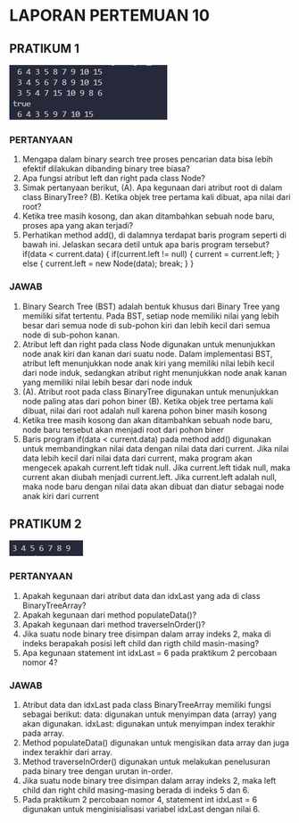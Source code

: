 # LAPORAN PERTEMUAN 10

## PRATIKUM 1

![Alt text](image.png)

### PERTANYAAN
1. Mengapa dalam binary search tree proses pencarian data bisa lebih efektif dilakukan dibanding binary tree biasa?
2. Apa fungsi atribut left dan right pada class Node?
3. Simak pertanyaan berikut,
(A). Apa kegunaan dari atribut root di dalam class BinaryTree?
(B). Ketika objek tree pertama kali dibuat, apa nilai dari root?
4. Ketika tree masih kosong, dan akan ditambahkan sebuah node baru, proses apa yang akan terjadi?
5. Perhatikan method add(), di dalamnya terdapat baris program seperti di bawah ini. Jelaskan secara detil untuk apa baris program tersebut?
if(data < current.data) {
    if(current.left != null) {
        current = current.left;
    } else {
        current.left = new Node(data);
        break;
    }
}

### JAWAB
1. Binary Search Tree (BST) adalah bentuk khusus dari Binary Tree yang memiliki sifat tertentu. Pada BST, setiap node memiliki nilai yang lebih besar dari semua node di sub-pohon kiri dan lebih kecil dari semua node di sub-pohon kanan.
2. Atribut left dan right pada class Node digunakan untuk menunjukkan node anak kiri dan kanan dari suatu node. Dalam implementasi BST, atribut left menunjukkan node anak kiri yang memiliki nilai lebih kecil dari node induk, sedangkan atribut right menunjukkan node anak kanan yang memiliki nilai lebih besar dari node induk
3. (A). Atribut root pada class BinaryTree digunakan untuk menunjukkan node paling atas dari pohon biner
   (B). Ketika objek tree pertama kali dibuat, nilai dari root adalah null karena pohon biner masih kosong
4. Ketika tree masih kosong dan akan ditambahkan sebuah node baru, node baru tersebut akan menjadi root dari pohon biner
5. Baris program if(data < current.data) pada method add() digunakan untuk membandingkan nilai data dengan nilai data dari current. Jika nilai data lebih kecil dari nilai data dari current, maka program akan mengecek apakah current.left tidak null. Jika current.left tidak null, maka current akan diubah menjadi current.left. Jika current.left adalah null, maka node baru dengan nilai data akan dibuat dan diatur sebagai node anak kiri dari current


## PRATIKUM 2

![Alt text](image-1.png)

### PERTANYAAN 
1. Apakah kegunaan dari atribut data dan idxLast yang ada di class BinaryTreeArray?
2. Apakah kegunaan dari method populateData()?
3. Apakah kegunaan dari method traverseInOrder()?
4. Jika suatu node binary tree disimpan dalam array indeks 2, maka di indeks berapakah posisi left child dan rigth child masin-masing?
5. Apa kegunaan statement int idxLast = 6 pada praktikum 2 percobaan nomor 4?

### JAWAB
1. Atribut data dan idxLast pada class BinaryTreeArray memiliki fungsi sebagai berikut:
   data: digunakan untuk menyimpan data (array) yang akan digunakan.
   idxLast: digunakan untuk menyimpan index terakhir pada array.
2. Method populateData() digunakan untuk mengisikan data array dan juga index terakhir dari array.
3. Method traverseInOrder() digunakan untuk melakukan penelusuran pada binary tree dengan urutan in-order.
4. Jika suatu node binary tree disimpan dalam array indeks 2, maka left child dan right child masing-masing berada di indeks 5 dan 6.
5. Pada praktikum 2 percobaan nomor 4, statement int idxLast = 6 digunakan untuk menginisialisasi variabel idxLast dengan nilai 6.
